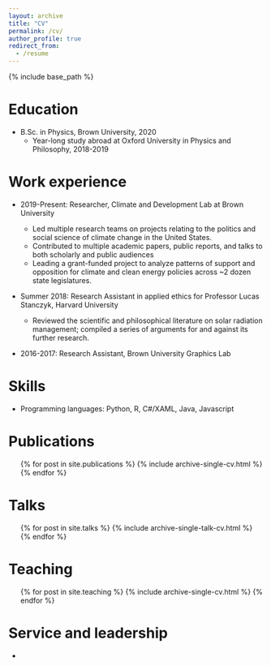 ```yaml
---
layout: archive
title: "CV"
permalink: /cv/
author_profile: true
redirect_from:
  - /resume
---
```


{% include base_path %}

Education
======
* B.Sc. in Physics, Brown University, 2020
  * Year-long study abroad at Oxford University in Physics and Philosophy, 2018-2019

Work experience
======
* 2019-Present: Researcher, Climate and Development Lab at Brown University
  * Led multiple research teams on projects relating to the politics and social science of climate change in the United States.
  * Contributed to multiple academic papers, public reports, and talks to both scholarly and public audiences
  * Leading a grant-funded project to analyze patterns of support and opposition for climate and clean energy policies across \~2 dozen state legislatures.

* Summer 2018: Research Assistant in applied ethics for Professor Lucas Stanczyk, Harvard University
  * Reviewed the scientific and philosophical literature on solar radiation management; compiled a series of arguments for and against its further research.

* 2016-2017: Research Assistant, Brown University Graphics Lab
  
Skills
======
* Programming languages: Python, R, C#/XAML, Java, Javascript

Publications
======
  <ul>{% for post in site.publications %}
    {% include archive-single-cv.html %}
  {% endfor %}</ul>
  
Talks
======
  <ul>{% for post in site.talks %}
    {% include archive-single-talk-cv.html %}
  {% endfor %}</ul>
  
Teaching
======
  <ul>{% for post in site.teaching %}
    {% include archive-single-cv.html %}
  {% endfor %}</ul>
  
Service and leadership
======
* 
